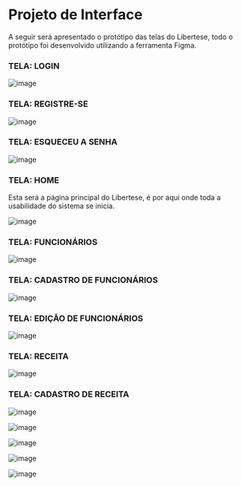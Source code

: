 
# Projeto de Interface

A seguir será apresentado o protótipo das telas do Libertese, todo o protótipo foi desenvolvido utilizando a ferramenta Figma.

### TELA: LOGIN

![image](https://github.com/ICEI-PUC-Minas-PMV-ADS/pmv-ads-2024-1-e5-proj-empext-t1-libertese/assets/103225907/4d5c676b-f634-45cc-a162-e586d3173176)

### TELA: REGISTRE-SE

![image](https://github.com/ICEI-PUC-Minas-PMV-ADS/pmv-ads-2024-1-e5-proj-empext-t1-libertese/assets/103225907/5855f587-3d70-430b-8356-b1e32863dc48)

### TELA: ESQUECEU A SENHA

![image](https://github.com/ICEI-PUC-Minas-PMV-ADS/pmv-ads-2024-1-e5-proj-empext-t1-libertese/assets/103225907/4dd8fe8e-722e-4fc4-ae70-2b7969b46e1c)

### TELA: HOME
Esta será a página principal do Libertese, é por aqui onde toda a usabilidade do sistema se inicia.

![image](https://github.com/ICEI-PUC-Minas-PMV-ADS/pmv-ads-2024-1-e5-proj-empext-t1-libertese/assets/103225907/4ac78067-bcf5-4cad-ab7c-e0b91b54a33a)

### TELA: FUNCIONÁRIOS

![image](https://github.com/ICEI-PUC-Minas-PMV-ADS/pmv-ads-2024-1-e5-proj-empext-t1-libertese/assets/103225907/5830e791-98a7-4b83-af4c-5d3abcf6d2ec)

### TELA: CADASTRO DE FUNCIONÁRIOS

![image](https://github.com/ICEI-PUC-Minas-PMV-ADS/pmv-ads-2024-1-e5-proj-empext-t1-libertese/assets/103225907/f2151429-d50f-4682-a8ff-1c83dabbafa7)

### TELA: EDIÇÃO DE FUNCIONÁRIOS

![image](https://github.com/ICEI-PUC-Minas-PMV-ADS/pmv-ads-2024-1-e5-proj-empext-t1-libertese/assets/103225907/d2b34c43-acf5-4d2f-8f59-a98205a43f6f)

### TELA: RECEITA

![image](https://github.com/ICEI-PUC-Minas-PMV-ADS/pmv-ads-2024-1-e5-proj-empext-t1-libertese/assets/103225907/b32e02f5-77bd-4195-9798-249055cf76a0)

### TELA: CADASTRO DE RECEITA

![image](https://github.com/ICEI-PUC-Minas-PMV-ADS/pmv-ads-2024-1-e5-proj-empext-t1-libertese/assets/103225907/98e12b37-120c-482a-ad41-e1b68f813287)

![image](https://github.com/ICEI-PUC-Minas-PMV-ADS/pmv-ads-2024-1-e5-proj-empext-t1-libertese/assets/103225907/566ba36c-99ce-43ce-963e-0022590e51fd)

![image](https://github.com/ICEI-PUC-Minas-PMV-ADS/pmv-ads-2024-1-e5-proj-empext-t1-libertese/assets/103225907/b3860baa-cfad-4968-81ea-e2ccdce65914)

![image](https://github.com/ICEI-PUC-Minas-PMV-ADS/pmv-ads-2024-1-e5-proj-empext-t1-libertese/assets/103225907/3b5f3697-cf7b-4b35-a5c2-01dcf3102227)

![image](https://github.com/ICEI-PUC-Minas-PMV-ADS/pmv-ads-2024-1-e5-proj-empext-t1-libertese/assets/103225907/48b506e5-4b4a-47ae-aaa9-2c468255de92)










